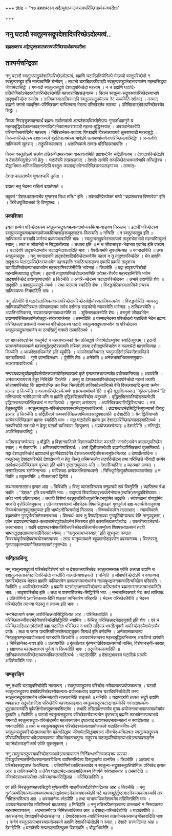 +++
title = "१७ ब्रह्मशब्दस्य अद्वैत्युक्तकालवस्त्वपरिच्छिन्नार्थकत्वपरीक्षा"

+++


## ननु घटादौ स्वतुल्यसद्रूपदेशादिपरिच्छेऽदोल्पत्वं..

**ब्रह्मशब्दस्य अद्वैत्युक्तकालवस्त्वपरिच्छिन्नार्थकत्वपरीक्षा**

## **तात्पर्यचन्द्रिका**

ननु घटादौ स्वतुल्यसद्रूपदेशादिपरिच्छेऽदोल्पत्वं, ब्रह्मणि घटादिप्रतियोगिको भेदरूपो वस्तुपरिच्छेदो न स्वतुल्यसद्रूप इति नाल्पत्वमिति चेन्मैवम् । तथात्वे घटादिवज्जीवादपि स्वतुल्यसद्रूपभेदाभावमात्रेण महत्त्वसिद्ध्या जीवाभेदासिद्धेः । गगनादौ स्वतुल्यसद्रूपो देशाद्यपरिच्छेदो महत्त्वम् । न च ब्रह्मणि घटादि-प्रतियोगिकोऽभेदरूपोऽपरिच्छेदस्तथेति महत्त्वहानिप्रसङ्गाच्च । किञ्च स्वतुल्य-सद्रूपस्यापरिच्छेदस्याभावे तादृशपरिच्छेदः स्यादेव । तात्विकस्यातात्विकादपि स्वतुल्यसद्रूपभेदस्य नेदं रूप्यमिति दर्शनात् । तस्माद् ब्रह्मणो जगतो व्यावृत्तिम-परिच्छिन्नतां चाभिलषता भेदस्य परिच्छेदतैव त्याज्या । परिच्छिन्नाद्भेदेऽपरिच्छेदस्यैव सिद्धेः ।

किञ्च निरङ्कुशमहत्त्वार्थं ब्रह्मणः सर्वात्मकत्वे अल्पदेशादधिकदेशेऽल्प-गुणादधिकगुणे च महत्त्वबुद्धिवदेकात्मकाद्गगनादितोऽनेकात्मकराश्यादौ महत्त्व-बुद्धिस्स्यात् । अवयवानेकत्वेपि परिमाणोत्कर्षादिनैव महत्त्वम् । निबिडानेका-वयवायः पिण्डादपि विरलाल्पावयवे तूलराश्यादौ महत्त्वबुद्धेः । किञ्चापरिच्छेदस्य ब्रह्मानन्यत्वे बृंहतिधात्वर्थस्य भावेऽपि प्रत्ययार्थाभावेनापरिच्छिन्नत्वासिद्धिः । अन्यत्वेपि तात्विकत्वे सुतराम् । तद्रूपविकलत्वात् । अतात्विकत्वे तत्वतः परिच्छिन्नत्वापत्तिः ।

किञ्च वस्तुतोऽल्पे सत्येव तन्निरूपितमहत्त्वस्य वास्तवत्वमिति ब्रह्मशब्देनैव सद्वितीयत्वम् । देशाद्यपरिच्छेदेऽपि न देशादेर्वस्तुतोऽभावो हेतुः । घटादेरपि तत्प्रसङ्गात् । देशादेः सत्त्वेपि तत्परिच्छेदाभावमात्रेणापि तत्सिद्धेश्च । बौद्धाभिमत-क्षणिकविज्ञानादेरपि वस्तुतः कालाद्यभावेनापरिच्छिन्नत्वप्रसङ्गाच्च । तस्मात्–

देशतः कालतश्चैव गुणतश्चापि पूर्णता ।

ब्रह्मता नतु भेदस्य राहित्यं ब्रह्मतेष्यते ॥

तदुक्तं ‘‘देशतःकालतश्चैव गुणतश्च त्रिधा ततिः’’ इति । तदेतदभिप्रेत्योक्तं भाष्ये ‘‘ब्रह्मशब्दश्च विष्णावेव’’ इति । त्रिविधपूर्तिवाचको हि विष्णुशब्दः ।

### **प्रकाशिका**

इयता ग्रन्थेन परिच्छेदकस्य स्वतुल्यसद्रूपत्वमल्पत्वप्रयोजकमित्या-शङ्क्य निरस्तम् । इदानीं परिच्छेदस्य स्वतुल्यसद्रूपत्वमल्पत्वप्रयोजकमित्याशङ्कामुद्घाटय-न्निरस्यति ॥ नन्विति ॥ न स्वतुल्यसद्रूप इति ॥ तात्विकस्य कस्यापि कर्मस्य ब्रह्मण्यभावादिति भावः । स्वतुल्यसद्रूपभेदस्याल्पत्वे तादृशभेदाभावो महत्त्वमित्युक्तं स्यात् । तथा च जीवाभेदो न सिद्ध्यतीत्याह ॥ तथात्व इति ॥ न च जीवात्तादृश-भेदाभाव एवाभेद इति वाच्यम् । घटादेरपि तादृशभेदाभावेन घटाद्यभेदापातादिति भावः । वैपरीत्यमपि सुवचमित्याह ॥ गगनादाविति ॥ तथा स्वतुल्यसद्रूपः । ननु गगनादावपि तादृशदेशादिपरिच्छेदाभावेनैव महत्त्वं न तु तादृशापरिच्छेदेन । येन ब्रह्मणि तादृशस्य घटाद्यपरिच्छेदस्याभावेन महत्त्वहानिः स्यादित्याशङ्क्य एवमपि ब्रह्मणि तादृशस्य घटादिपरिच्छेदस्याभावाभावेन महत्त्वहानिरवर्जनीयेति भावेनाह ॥ किञ्चेति ॥ यद्वा तादृशपरिच्छेदो महत्त्वमित्यापाद्य दूषितम् । इदानीं तादृशापरिच्छेदोऽल्पत्वमिति परोक्त-रीत्यैव महत्त्वहानिरिति भावेन तादृशपरिच्छेदं ब्रह्मण्युपपादयति ॥ किञ्चेति ॥ अपरि-च्छेदस्य घटाद्यपरिच्छेदस्य । अभावे ब्रह्मणीति शेषः ॥ तादृशेति ॥ ब्रह्मतुल्यसद्रूपे-त्यर्थः । तथा चाल्पत्वं स्यादिति शेषः । विरुद्धयोरेकस्यातात्विकेऽन्यस्य तात्विवकत्व-नियमादिति भावः ।

ननु प्रतियोगिनो घटादेरतात्विकत्वात्तत्परिच्छेदापरिच्छेदयोर्द्वयोरप्यतात्विकत्वमेव । विरुद्धयोरिति न्यायस्तु तात्विकप्रतियोगिस्थल एवेत्याशङ्क्य सर्वत्र दर्शनान्न सङ्कोचो न्यायस्येति भावेनाह ॥ तात्विकस्येति ॥ अप्रातिभासिकस्य, सप्रकारकज्ञानाबाध्यस्येति वा । शुक्तिशकलस्येति शेषः । वस्तुतो जीवाद्भेदेन ब्रह्मण्यपरिच्छिन्नत्वमित्येतदुप-संहारव्याजेनाह ॥ तस्मादिति ॥ यस्माद्भेदस्य परिच्छेदत्वे घटादितो भेदेन ब्रह्मणः परिच्छिन्नत्वं प्रसज्यते यस्माच्च परिच्छेदकस्य घटादेः स्वतुल्यसद्रूपत्वाभावेन वा परिच्छेदस्य स्वतुल्यसद्रूपत्वाभावेन वा तत्परिहर्तुं शक्यते तस्मादित्यर्थः ।

एवं बाधकोपदर्शनेन वस्तुभेदो न महत्त्वभञ्जको येन तत्सिद्धये जीवाभेदोऽभ्युपेयः स्यादित्युक्तम् । इदानीं सत्यप्यनेकात्मकत्वे महत्त्वबुद्धेरदृष्टेरसत्यपि तस्मिन् तस्या दर्शनाद्व्यभिचारेण न वस्त्वभेदो महत्त्वमित्याह ॥ किञ्चेति ॥ अल्पदेशादधिकदेशे इति बहुव्रीहिः । अल्पदेशावस्थितात् त्र्यणुकादितोऽधिकदेशावच्छिन्ने घटादावित्यर्थः । गुणो ज्ञानादिलक्षणः । पुंसीति शेषः ॥ अनेकेति ॥ अनेकभाषाभिन्नतत्समुदाय-रूपराश्यादावित्यर्थः ।

नन्ववयवप्राचुर्याप्राचुर्यवतोर्घटकपालयोर्महत्त्वाल्पत्वे दृष्टे इत्यतस्तत्राप्यन्यदेव प्रयोजकमित्याह ॥ अवयवेति ॥ अनेकाल्पावयवत्वे हेतुर् निबिडेति विरलेति । अस्तु वा देशकालापरिच्छेदवद्वस्त्वपरिच्छेदो महत्त्वं तथापि सोऽयमपरिच्छेदः किं ब्रह्मणोऽभिन्न उत भिन्नः भिन्नत्वेऽपि तात्विकोऽतात्विको वेति विकल्पान्हृदि कृत्वा क्रमेण प्रत्याह ॥ किञ्चेति ॥ वस्त्वपरिच्छेदस्येत्यर्थः ॥ प्रत्ययार्थाभावेनेति ॥ बृहि वृद्धावित्यस्मात् ‘‘बृंहेरम्नलोपश्चे’’ति मनिन्प्रत्यये नलोपेऽमागमे यणि च ब्रह्मेति वृद्धिशब्दितापरिच्छेद-वदुच्यते । वृद्धिशब्दितापरिच्छेदरूपत्वेऽपि वृद्धिमत्त्वरूपमपरिच्छिन्नत्वं न स्यादित्यर्थः । सुतराम् असंशयम् । अपरिच्छिन्नत्वासिद्धिरित्यन्वयः । तत्र हेतुस्तद्रूपेति । स्वतुल्यसद्रूपा-परिच्छेदाख्यवस्त्वभेदशून्यत्वादित्यर्थः । ब्रह्मशब्दादभेदसिद्धिरित्युपन्यासो विरुद्ध इत्याह ॥ किञ्चेति ॥ सद्वितीयत्वे कथमपरिच्छिन्नत्वमित्यतस्तदुपपादयति ॥ देशादीति ॥ येन द्वितीयाभावे सत्येवापरिच्छिन्नत्वं ब्रह्मणः स्यादिति भावः । यद्वा घटादेरपि ब्रह्मण इव देशाद्यपरिच्छिन्नत्वप्रसङ्गादित्यर्थः । तदपरिच्छेदे तदभावो न हेतुर् घटादौ व्यभिचारा-दित्युक्तम् । अप्रयोजकश्चेत्याह ॥ देशादेरिति ॥ तत्सिद्धेर् अपरिच्छिन्नत्वसिद्धेः ।

अतिप्रसङ्गश्चेत्याह ॥ बौद्धेति ॥ विज्ञानवादिमते विज्ञानव्यतिरेकेण कालादि-जगतोऽभावेन कालाद्यपरिच्छेदः स्यात् । न चेष्टापत्तिः । क्षणिकत्वोपगमादित्यर्थः । अतो द्वितीयसत्त्वेऽपि ब्रह्मणोऽपरिच्छिन्नत्वं युक्तमित्यर्थः । यद्वा देशाद्यपरिच्छेदं ब्रह्मपदार्थं ब्रुवाणैर्ब्रह्मपदेनैव देशकालरूपद्वितीयसत्त्वमुपेतमित्याह ॥ देशादीत्यादिना ॥ वस्तुतस्तु देशाद्यपरिच्छेदे देशाद्यभावो न हेतुः किन्तु तस्मिन्सत्येव तदपरिच्छेदस् तथा परिच्छिन्ने जीवादौ सत्येव तदपेक्षयाऽपरिच्छिन्नत्वं युज्यत इति भावेन दृष्टान्तमुपपाद-यति ॥ देशादीत्यादिना ॥ व्याख्यानं प्राग्वत् । तस्मादित्यस्य श्लोकेनान्वयः । चापिशब्दाः प्रत्येकमभिसम्बध्यन्ते । त्रिभिःपूर्णतेत्युक्तैवकारव्यावर्त्यमाह ॥ न त्विति ॥ तदुक्तमिति ॥ गीतातात्पर्ये द्वितीये ।

कथमस्मात्तल्लाभ इत्यत आह ॥ त्रिविधेति ॥ विष्लृ व्याप्तावित्यस्य क्नुप्रत्यये रूपं विष्णुरिति । व्याप्तिश्च त्रेधा भवति । ‘‘देशतः’’ इति वचनादिति भावः । यद्यप्ययं शिवादिव्यावृत्त्यर्थत्वेनोपात्त(श्चक्रि)स्तद्रूपविशेष्यपरः । तथैव भाष्ये प्रतिपादनात् । तथापि विशेष्यं वदन्नुक्तत्रिविधपूर्त्यभिधानपूर्वमेव तद्वदति । सर्वशब्दानां योगपूर्वमेव भगवति वृत्तेरित्येवमुक्तम् । एतेनावश्यवक्तव्यं जीवभेदकं विषयसिद्ध्यङ्गं गुणपूर्णत्वं ब्रह्म-पदार्थत्वेनानुक्त्वा विष्ण्वर्थत्वमनुपयुक्तमुच्यत इति भाष्येऽनौचित्यचोद्यं निरस्तम् । विष्ण्वर्थकत्वेन तल्लाभात् । न्यायविवरणे ब्रह्मशब्देन गुणपूर्णत्वोक्तेरुक्तत्वाच्च । विष्ण्वर्थ-कत्वं तु शिष्यहितायवा गुणपूर्तियोग्यत्वाय वेति नानुपयुक्तम् । एतेन ब्रह्मपदस्याभेदार्थ-कत्वान्नाभेदपूर्वपक्षोऽनेन निरस्यत इति कस्यचित्प्रलापोऽपोढः । उक्तरीत्याऽभेदार्थ-कत्वाभावात् । यदपि ब्रह्मशब्दस्योक्तत्रिविधपरिच्छेदराहित्यार्थकत्वमुपेत्य शिवपरत्वप्रलपनं तदपि भाष्याद्युदाहृतप्रमाणजालैर्निरस्तं ध्येयम् । ‘‘पत्युरसामञ्जस्यात्’’ इति सूत्रकृता कण्ठतः शिवस्यापूर्णत्वदोषवत्त्वयोरुक्तत्वाच्च । तस्य चानुव्याख्याने बहुप्रमाणोदाहरणेन प्रपञ्चनाच्च । विस्तरस्तु गुरुपादकृतन्यायमौक्तिकमालातोऽनुसन्धेयः ।

### **चन्द्रिकाबिन्दु**

ननु स्वतुल्यसद्रूपत्वं परिच्छेदविशेषणं घटे च देशकालापरिच्छेदः स्वतुल्यसत्ताक एवेति अल्पता ब्रह्मणि च ब्रह्मतुल्यसत्ताकघटादिपरिच्छेदो नास्तीति नाल्पतेत्याशङ्कते । नन्विति ॥ जीवापरिच्छेदोऽपि न वक्तव्यस् तत्परिच्छेदस्य भेदस्य ब्रह्मणि कल्पितत्वेन ब्रह्मसत्ताकत्वाभावेन नाल्पबुध्द्यजनकत्वादित्यभिप्रेत्य परिहरति । मैवमिति ॥ अपरिच्छेदस्तथेति ॥ ब्रह्मणि घटाभेदलक्षणापरिच्छेदस्य कल्पितत्वेन ब्रह्मसमसत्ताकत्वाभावादिति भावः । तादृशपरिच्छेद इति ॥ तथा च पारमार्थिकभेद-सिद्धिरिति भावः । नन्वतात्त्विकघटे भेदः कथं तात्त्विकः । प्रतियोगिनो ऽतात्त्विकत्वा-दिति शङ्कां व्यभिचारेण परिहरति । भेदस्य परिच्छेदतैवेति ॥ भेदस्य परिच्छेदतैव त्याज्या भेदस्तु न त्याज्य इति भावः ।

नन्वभेदात्यागे कथम् अपरिच्छिन्नत्वसिद्धिरित्यत आह । परिच्छिन्नादिति ॥ परिच्छिन्नाज्जीवादभेदेनैवापरिच्छेदसिद्धिरिति स्वामिनः । केचित्तु परिच्छिन्नाद्भेदादनुक्तौ इति शेषः । एवं च परिच्छिन्नाद्भिन्नाद्भेदोक्तौ ब्रह्म घटादितः परिच्छिन्नं न भवति तद्भिन्नं भवतीत्युक्तौ अपरिच्छेदस्यैवाभेदस्यैव प्राप्तेः । तथा च जगत उत्पत्तिमभिलषतेत्याद्ययुक्त-मित्यर्थ इति वर्णयन्ति । अनेकात्मकत्वस्य निरङ्कुशमहत्त्वप्रयोजकत्वं खण्डयति किञ्चेति ॥ अवयवानेकत्वस्य महत्त्वबुद्धिव्यभिचारम् अयःपिण्डे दर्शयति । निबिडानेका-वयव इति ॥ प्रत्ययार्थेति ॥ बृंहतीत्यत्र बृंहणव्यतिरिक्तप्रत्ययार्थो नास्ति, विशेषानङ्गी-कारात् । ब्रह्मणश्च महत्वलक्षणत्वं पूर्णत्वं न सिध्यतीति भावः । तद्रूपविकलत्वादिति ॥ तात्त्विकवस्त्वपरिच्छेदाख्यरूपविकलत्वादित्यर्थः । घटादेरपीति ॥ देशाद्यभावस्य घटादिकं प्रत्यपि अविशेषादिति भावः ।

### **पाण्डुरङ्गि**

ननु तथापि घटाद्यपरिच्छेदेपि नाल्पत्वम् । स्वतुल्यसद्रूपस्य परिच्छेद-स्यैवाल्पत्वप्रयोजकत्वात् । घटादौ स्वतुल्यसद्रूपस्य देशादिपरिच्छेदस्यैवाल्पत्व-प्रयोजकत्वाद् ब्रह्मणश्च घटादिपरिच्छेदेऽपि तस्य स्वतुल्यसद्रूपत्वाभावेन तस्मिन्सत्यपि नाल्पत्वमिति शङ्कते ॥ नन्विति ॥ यद्यप्यत्रापि तत्वतः सद्रूपे ब्रह्मणि व्यवहारतः सद्रूपदेशादिना परिच्छेदेपि महत्त्वप्रसङ्गात् स्वतुल्यसद्रूपघटाद्यनात्मकेपि गगनादावल्पत्व-बुद्ध्यभावाच्चेति पूर्वपक्षिणोक्तदूषणमवशिष्टमेव । तथापि तन्निराकरणस्यैव मुख्य-प्रयोजनत्वाभावात्परमप्रमेयमेव दूषयति ॥ मैवमिति ॥ घटादौ स्वतुल्यसद्रूपस्य परिच्छेदस्यैवाल्पत्वेन दृष्टत्वाद् ब्रह्मणि तदभावेनाल्पत्वाभावे गगनादौ स्वतुल्यसद्रूपा-परिच्छेदस्यैव महत्वरूपत्वेन दृष्टत्वाद् ब्रह्मणस्तदभावान्महत्वं न स्यादेवेत्याह ॥ गगनादाविति ॥ तथा च स्वतुल्यसद्रूपस्य परिच्छेदस्याल्पत्वप्रयोजकत्वे घटादिवज्जीवा-दपि स्वतुल्यसद्रूपपरिच्छेदाभावमात्रेण महत्वसिद्ध्या जीवाभेदासिद्ध्यापत्त्या जीवाभेद-मभिलषतः स्वतुल्यसद्रूपस्य जीवापरिच्छेदस्याभावेऽल्पत्वापत्त्या जीवाभेदवत्स्वतुल्य-सद्रूपस्य घटाद्यपरिच्छेदस्याभावेऽल्पत्वप्रसङ्गेन घटाभेदोऽप्यङ्गीकार्य एवेति युक्तमुक्तम् ।

ननु स्वतुल्यसद्रूपस्यापरिच्छेदस्याभावेऽल्पत्वापादानं निर्निबन्धनमित्याशङ्क्य परस्पर-विरुद्धयोरन्यतरनिषेधस्यान्यतरविधिना व्याप्तिमभिप्रेत्य विरुद्धत्वमेव व्यनक्ति ॥ किञ्चेति । अल्पत्वं च परिच्छेदस्तद्व्याप्तं वेत्यभिप्रायः । प्रतियोगिनोऽतात्विकत्वादेव न स्वतुल्य-सद्रूपवस्तुप्रतियोगिकः परिच्छेद इत्यत आह ॥ तात्विकस्येति ॥ तेनैव घटाद्यभेद-प्रसङ्गादित्यस्य विपर्यये पर्यवसानमाह ॥ तस्मादिति ॥ जीवाभेदसाधकपरोक्त-तर्कस्यान्यथासिद्धिमाह ॥ परिच्छिन्नादिति ॥

एवं तर्हि निरङ्कुशमहत्त्वसिद्धये गुणेत्कर्षोपि नाङ्गीकार्योऽविशेषादित्यत आह ॥ किञ्चेति ॥ ननु गुणोत्कर्षादिवत्स्वल्पावयवारब्धघटाद्यपेक्षयाऽनेकावयवारब्धेऽपि घटे महत्त्वबुद्धेर्दृष्टत्वादनेकात्मकत्वस्यापि तत्र निमित्तत्वमित्यत आह ॥ अवयवानेक-त्वेऽपीति ॥ तथा चात्राप्यधिकदेशत्वमेव तन्निमित्तमिति भावः । अवयवानेकत्वस्यैव तन्निमित्तत्वे बाधकमाह ॥ निबिडेति ॥ ननु तन्निरूपितमहत्त्वस्य वास्तवत्वे न निरूपकस्य महत्त्वमावश्यकम् । तदभावस्यैवात्र निमित्तत्वादित्यत आह ॥ देशाद्य-परिच्छेदेऽपीति ॥ घटादेरपीति ॥ तत्प्रसङ्गाद् देशाद्यपरिच्छेदप्रसङ्गात् । देशादेरवास्तव-त्वातिरिक्तस्य तत्प्रयोजकस्यानङ्गीकारादिति भावः । नन्वेवं वस्तुतस्तदभावस्याप्रयोजकत्वे ब्रह्मणि देशापरिच्छेदोऽपि न स्यात् । देशादेः सत्त्वादित्यत आह ॥ देशादेरिति ॥ घटादेरपि तत्प्रसङ्गादित्युक्तं विशदयति ॥ बौद्धाभिमतेति ॥

